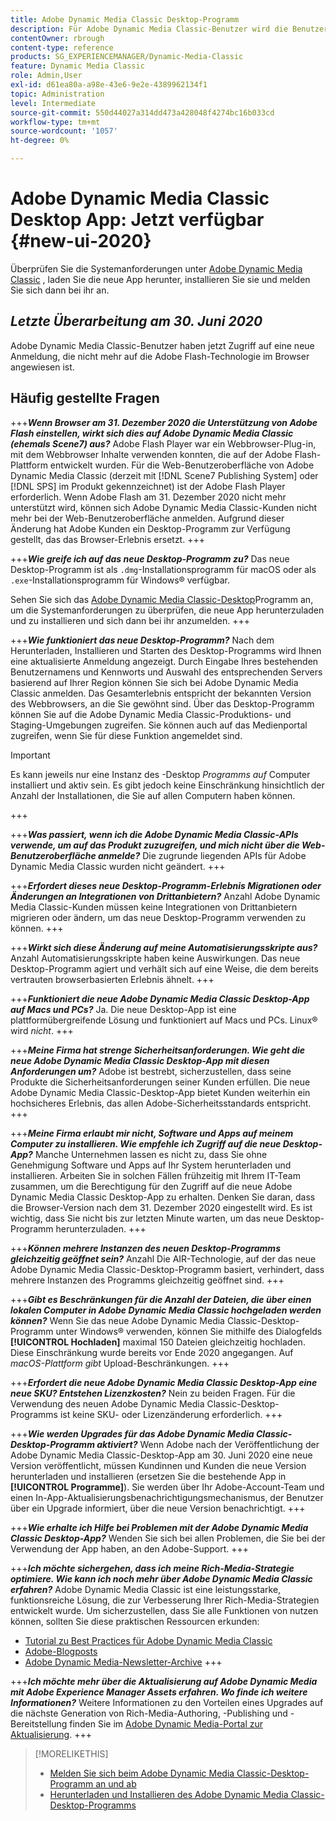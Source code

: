 ```yaml
---
title: Adobe Dynamic Media Classic Desktop-Programm
description: Für Adobe Dynamic Media Classic-Benutzer wird die Benutzeroberfläche jetzt vollständig aktualisiert.
contentOwner: rbrough
content-type: reference
products: SG_EXPERIENCEMANAGER/Dynamic-Media-Classic
feature: Dynamic Media Classic
role: Admin,User
exl-id: d61ea80a-a98e-43e6-9e2e-4389962134f1
topic: Administration
level: Intermediate
source-git-commit: 550d44027a314dd473a428048f4274bc16b033cd
workflow-type: tm+mt
source-wordcount: '1057'
ht-degree: 0%

---
```


# Adobe Dynamic Media Classic Desktop App: Jetzt verfügbar {#new-ui-2020}

Überprüfen Sie die Systemanforderungen unter [Adobe Dynamic Media Classic](/help/using/dynamic-media-classic-desktop-app.md) , laden Sie die neue App herunter, installieren Sie sie und melden Sie sich dann bei ihr an.

## _Letzte Überarbeitung am 30. Juni 2020_

Adobe Dynamic Media Classic-Benutzer haben jetzt Zugriff auf eine neue Anmeldung, die nicht mehr auf die Adobe Flash-Technologie im Browser angewiesen ist.

## Häufig gestellte Fragen

+++**_Wenn Browser am 31. Dezember 2020 die Unterstützung von Adobe Flash einstellen, wirkt sich dies auf Adobe Dynamic Media Classic (ehemals Scene7) aus?_**
Adobe Flash Player war ein Webbrowser-Plug-in, mit dem Webbrowser Inhalte verwenden konnten, die auf der Adobe Flash-Plattform entwickelt wurden. Für die Web-Benutzeroberfläche von Adobe Dynamic Media Classic (derzeit mit [!DNL Scene7 Publishing System] oder [!DNL SPS] im Produkt gekennzeichnet) ist der Adobe Flash Player erforderlich. Wenn Adobe Flash am 31. Dezember 2020 nicht mehr unterstützt wird, können sich Adobe Dynamic Media Classic-Kunden nicht mehr bei der Web-Benutzeroberfläche anmelden. Aufgrund dieser Änderung hat Adobe Kunden ein Desktop-Programm zur Verfügung gestellt, das das Browser-Erlebnis ersetzt.
+++

+++**_Wie greife ich auf das neue Desktop-Programm zu?_**
Das neue Desktop-Programm ist als `.dmg`-Installationsprogramm für macOS oder als `.exe`-Installationsprogramm für Windows® verfügbar.

Sehen Sie sich das [Adobe Dynamic Media Classic-Desktop](/help/using/dynamic-media-classic-desktop-app.md)Programm an, um die Systemanforderungen zu überprüfen, die neue App herunterzuladen und zu installieren und sich dann bei ihr anzumelden.
+++

<!-- NEWSLETTER IS DEAD The download links are also available by way of the [Adobe Dynamic Media Classic newsletter subscription page.](https://www.adobe.com/subscription/dynamic-media-newsletter.html) -->

+++**_Wie funktioniert das neue Desktop-Programm?_**
Nach dem Herunterladen, Installieren und Starten des Desktop-Programms wird Ihnen eine aktualisierte Anmeldung angezeigt. Durch Eingabe Ihres bestehenden Benutzernamens und Kennworts und Auswahl des entsprechenden Servers basierend auf Ihrer Region können Sie sich bei Adobe Dynamic Media Classic anmelden. Das Gesamterlebnis entspricht der bekannten Version des Webbrowsers, an die Sie gewöhnt sind. Über das Desktop-Programm können Sie auf die Adobe Dynamic Media Classic-Produktions- und Staging-Umgebungen zugreifen. Sie können auch auf das Medienportal zugreifen, wenn Sie für diese Funktion angemeldet sind.

>[!IMPORTANT]
>
>Es kann jeweils nur eine Instanz des -Desktop *Programms auf* Computer installiert und aktiv sein. Es gibt jedoch keine Einschränkung hinsichtlich der Anzahl der Installationen, die Sie auf allen Computern haben können.

+++

+++**_Was passiert, wenn ich die Adobe Dynamic Media Classic-APIs verwende, um auf das Produkt zuzugreifen, und mich nicht über die Web-Benutzeroberfläche anmelde?_**
Die zugrunde liegenden APIs für Adobe Dynamic Media Classic wurden nicht geändert.
+++

+++**_Erfordert dieses neue Desktop-Programm-Erlebnis Migrationen oder Änderungen an Integrationen von Drittanbietern?_**
Anzahl Adobe Dynamic Media Classic-Kunden müssen keine Integrationen von Drittanbietern migrieren oder ändern, um das neue Desktop-Programm verwenden zu können.
+++

+++**_Wirkt sich diese Änderung auf meine Automatisierungsskripte aus?_**
Anzahl Automatisierungsskripte haben keine Auswirkungen. Das neue Desktop-Programm agiert und verhält sich auf eine Weise, die dem bereits vertrauten browserbasierten Erlebnis ähnelt.
+++

+++**_Funktioniert die neue Adobe Dynamic Media Classic Desktop-App auf Macs und PCs?_**
Ja. Die neue Desktop-App ist eine plattformübergreifende Lösung und funktioniert auf Macs und PCs. Linux® wird *nicht*.
+++

+++**_Meine Firma hat strenge Sicherheitsanforderungen. Wie geht die neue Adobe Dynamic Media Classic Desktop-App mit diesen Anforderungen um?_**
Adobe ist bestrebt, sicherzustellen, dass seine Produkte die Sicherheitsanforderungen seiner Kunden erfüllen. Die neue Adobe Dynamic Media Classic-Desktop-App bietet Kunden weiterhin ein hochsicheres Erlebnis, das allen Adobe-Sicherheitsstandards entspricht.
+++

+++**_Meine Firma erlaubt mir nicht, Software und Apps auf meinem Computer zu installieren. Wie empfehle ich Zugriff auf die neue Desktop-App?_**
Manche Unternehmen lassen es nicht zu, dass Sie ohne Genehmigung Software und Apps auf Ihr System herunterladen und installieren. Arbeiten Sie in solchen Fällen frühzeitig mit Ihrem IT-Team zusammen, um die Berechtigung für den Zugriff auf die neue Adobe Dynamic Media Classic Desktop-App zu erhalten. Denken Sie daran, dass die Browser-Version nach dem 31. Dezember 2020 eingestellt wird. Es ist wichtig, dass Sie nicht bis zur letzten Minute warten, um das neue Desktop-Programm herunterzuladen.
+++

+++**_Können mehrere Instanzen des neuen Desktop-Programms gleichzeitig geöffnet sein?_**
Anzahl Die AIR-Technologie, auf der das neue Adobe Dynamic Media Classic-Desktop-Programm basiert, verhindert, dass mehrere Instanzen des Programms gleichzeitig geöffnet sind.
+++

+++**_Gibt es Beschränkungen für die Anzahl der Dateien, die über einen lokalen Computer in Adobe Dynamic Media Classic hochgeladen werden können?_**
Wenn Sie das neue Adobe Dynamic Media Classic-Desktop-Programm unter Windows® verwenden, können Sie mithilfe des Dialogfelds **[!UICONTROL Hochladen]** maximal 150 Dateien gleichzeitig hochladen. Diese Einschränkung wurde bereits vor Ende 2020 angegangen. Auf *macOS-Plattform gibt* Upload-Beschränkungen.
+++

+++**_Erfordert die neue Adobe Dynamic Media Classic Desktop-App eine neue SKU? Entstehen Lizenzkosten?_**
Nein zu beiden Fragen. Für die Verwendung des neuen Adobe Dynamic Media Classic-Desktop-Programms ist keine SKU- oder Lizenzänderung erforderlich.
+++

+++**_Wie werden Upgrades für das Adobe Dynamic Media Classic-Desktop-Programm aktiviert?_**
Wenn Adobe nach der Veröffentlichung der Adobe Dynamic Media Classic-Desktop-App am 30. Juni 2020 eine neue Version veröffentlicht, müssen Kundinnen und Kunden die neue Version herunterladen und installieren (ersetzen Sie die bestehende App in **[!UICONTROL Programme]**). Sie werden über Ihr Adobe-Account-Team und einen In-App-Aktualisierungsbenachrichtigungsmechanismus, der Benutzer über ein Upgrade informiert, über die neue Version benachrichtigt.
+++

+++**_Wie erhalte ich Hilfe bei Problemen mit der Adobe Dynamic Media Classic Desktop-App?_**
Wenden Sie sich bei allen Problemen, die Sie bei der Verwendung der App haben, an den Adobe-Support.
+++

+++**_Ich möchte sichergehen, dass ich meine Rich-Media-Strategie optimiere. Wie kann ich noch mehr über Adobe Dynamic Media Classic erfahren?_** 
Adobe Dynamic Media Classic ist eine leistungsstarke, funktionsreiche Lösung, die zur Verbesserung Ihrer Rich-Media-Strategien entwickelt wurde. Um sicherzustellen, dass Sie alle Funktionen von nutzen können, sollten Sie diese praktischen Ressourcen erkunden:

* [Tutorial zu Best Practices für Adobe Dynamic Media Classic](https://experienceleague.adobe.com/de/docs/experience-manager-learn/dynamic-media-classic-tutorial/overview)
* [Adobe-Blogposts](https://blog.adobe.com/)<!-- (https://blog.adobe.com/tag/dynamic-media/) -->
* [Adobe Dynamic Media-Newsletter-Archive](https://experienceleague.adobe.com/de/docs/dynamic-media-classic/using/dynamic-media-newsletter)
+++

<!-- HIDDEN AUGUST 2, 2021 BECAUSE THE NEWSLETTER WAS DISCONTINUED Plus, [subscribe to the Dynamic Media newsletter](https://www.adobe.com/subscription/dynamic-media-newsletter.html) to stay current on the latest news, information, training opportunities, powerful features available to you such as [Smart Imaging](https://experienceleague.adobe.com/docs/experience-manager-65/assets/dynamic/imaging-faq.html?lang=de), and the complementary audit program. -->

+++**_Ich möchte mehr über die Aktualisierung auf Adobe Dynamic Media mit Adobe Experience Manager Assets erfahren. Wo finde ich weitere Informationen?_**
Weitere Informationen zu den Vorteilen eines Upgrades auf die nächste Generation von Rich-Media-Authoring, -Publishing und -Bereitstellung finden Sie im [Adobe Dynamic Media-Portal zur Aktualisierung](/help/using/upgrade.md).
+++

>[!MORELIKETHIS]
>
>* [Melden Sie sich beim Adobe Dynamic Media Classic-Desktop-Programm an und ab](/help/using/signing-out.md)
>* [Herunterladen und Installieren des Adobe Dynamic Media Classic-Desktop-Programms](/help/using/dynamic-media-classic-desktop-app.md)

<!-- SAVE: OLD LINK TO BEST PRACTICES GUIDE IN PDF https://www.adobe.com/content/dam/www/us/en/marketing/experience-manager-assets/dynamic-media/adobe-dynamic-media-classic-best-practices-guide.pdf -->